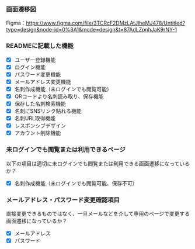 ### 画面遷移図
Figma：https://www.figma.com/file/3TCRcF2DMzLAtJlheMJ478/Untitled?type=design&node-id=0%3A1&mode=design&t=87AdLZpnhJaK9rNY-1

### READMEに記載した機能
- [x] ユーザー登録機能
- [x] ログイン機能
- [x] パスワード変更機能
- [x] メールアドレス変更機能
- [x] 名刺作成機能（未ログインでも閲覧可能）
- [x] QRコードより名刺読み取り、保存機能
- [x] 保存した名刺検索機能
- [x] 名刺にSNSリンク貼れる機能
- [x] 名刺URL取得機能
- [x] レスポンシブデザイン
- [x] アカウント削除機能

### 未ログインでも閲覧または利用できるページ
以下の項目は適切に未ログインでも閲覧または利用できる画面遷移になっているか？
- [x] 名刺作成機能（未ログインでも閲覧可能、保存不可）

### メールアドレス・パスワード変更確認項目
直接変更できるものではなく、一旦メールなどを介して専用のページで変更する画面遷移になっているか？
- [x] メールアドレス
- [x] パスワード
